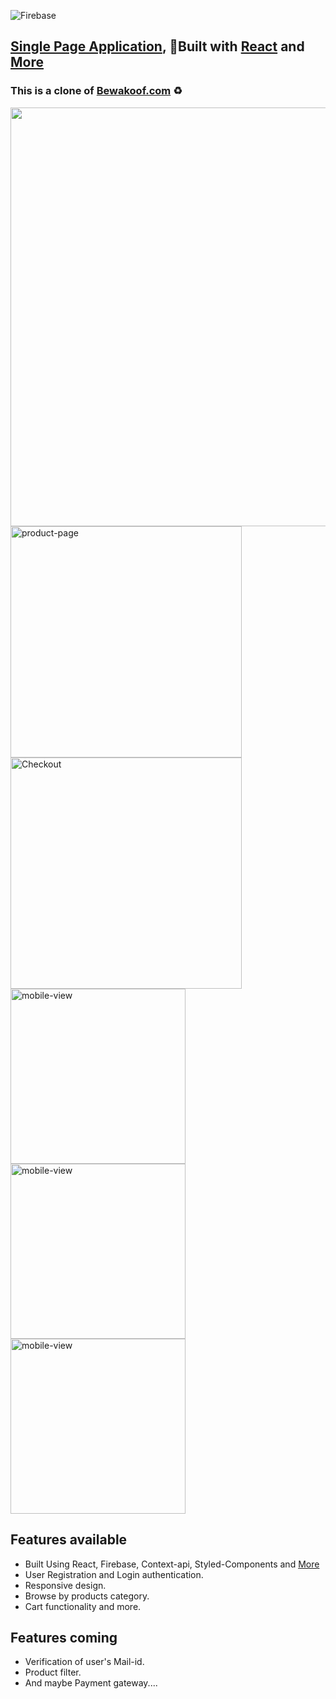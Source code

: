 ![Firebase](https://miro.medium.com/max/220/1*SzrSsS1stZQ7ipYObndbAw.png)
## [Single Page Application](https://ecommerce-24a88.web.app/), 🚀Built with [React](https://reactjs.org/) and [More](https://github.com/soumyajitmohapatra/ecommerce/blob/main/package.json#L5)
###  This is a clone of [Bewakoof.com](bewakoof.com) ♻

[<img src="https://github.com/soumyajitmohapatra/ecommerce/blob/main/Assest/Home.jpg"  width="670" />](https://ecommerce-24a88.web.app/)
[<img src="https://github.com/soumyajitmohapatra/ecommerce/blob/main/Assest/Product.jpg" alt="product-page" width="370"/>](https://ecommerce-24a88.web.app/men-clothing)
[<img src="https://github.com/soumyajitmohapatra/ecommerce/blob/main/Assest/Checkout.jpg" alt="Checkout" width="370"/>](https://ecommerce-24a88.web.app/women-clothing)
[<img src="https://github.com/soumyajitmohapatra/ecommerce/blob/main/Assest/Product-mob.jpg" alt="mobile-view" height="280"/>](https://ecommerce-24a88.web.app/women-clothing)
[<img src="https://github.com/soumyajitmohapatra/ecommerce/blob/main/Assest/Checkout-mob.jpg" alt="mobile-view" height="280"/>](https://ecommerce-24a88.web.app/bag)
[<img src="https://github.com/soumyajitmohapatra/ecommerce/blob/main/Assest/Login-mob.jpg" alt="mobile-view" height="280"/>](https://ecommerce-24a88.web.app/login)




## Features available 

- Built Using React, Firebase, Context-api, Styled-Components and [More](https://github.com/soumyajitmohapatra/ecommerce/blob/main/package.json#L5)
- User Registration and Login authentication.
- Responsive design.
- Browse by products category.
- Cart functionality and more.


## Features coming

- Verification of user's Mail-id.
- Product filter.
- And maybe Payment gateway.... 

